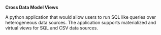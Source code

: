 **Cross Data Model Views**

A python application that would allow users to run SQL like queries over heterogeneous data sources. 
The application supports materialized and virtual views for SQL and CSV data sources.
